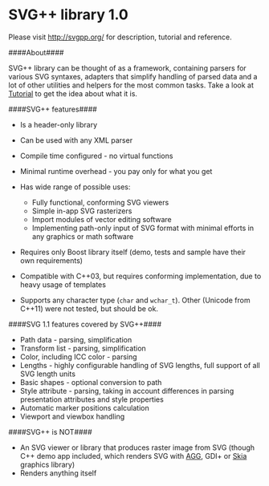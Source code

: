 SVG++ library 1.0
=======================

Please visit http://svgpp.org/ for description, tutorial and reference.

####About####

SVG++ library can be thought of as a framework, containing parsers for various SVG syntaxes, adapters that simplify
handling of parsed data and a lot of other utilities and helpers for the most common tasks.
Take a look at [Tutorial](http://svgpp.org/lesson01.html) to get the idea about what it is. 

####SVG++ features####

* Is a header-only library
* Can be used with any XML parser
* Compile time configured - no virtual functions
* Minimal runtime overhead - you pay only for what you get
* Has wide range of possible uses:

  * Fully functional, conforming SVG viewers
  * Simple in-app SVG rasterizers
  * Import modules of vector editing software
  * Implementing path-only input of SVG format with minimal efforts in any graphics or math software
* Requires only Boost library itself (demo, tests and sample have their own requirements)
* Compatible with C++03, but requires conforming implementation, due to heavy usage of templates
* Supports any character type (`char` and `wchar_t`). Other (Unicode from C++11) were not tested, but should be ok.

####SVG 1.1 features covered by SVG++####

* Path data - parsing, simplification
* Transform list - parsing, simplification
* Color, including ICC color - parsing
* Lengths - highly configurable handling of SVG lengths, full support of all SVG length units
* Basic shapes - optional conversion to path
* Style attribute - parsing, taking in account differences in parsing presentation attributes and style properties
* Automatic marker positions calculation
* Viewport and viewbox handling

####SVG++ is NOT####

* An SVG viewer or library that produces raster image from SVG 
  (though C++ demo app included, which renders SVG with [AGG](http://antigrain.com), GDI+ or [Skia](https://code.google.com/p/skia/) graphics library)
* Renders anything itself
